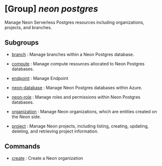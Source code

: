 # [Group] _neon postgres_

Manage Neon Serverless Postgres resources including organizations, projects, and branches.

## Subgroups

- [branch](/Commands/neon/postgres/branch/readme.md)
: Manage branches within a Neon Postgres database.

- [compute](/Commands/neon/postgres/compute/readme.md)
: Manage compute resources allocated to Neon Postgres databases.

- [endpoint](/Commands/neon/postgres/endpoint/readme.md)
: Manage Endpoint

- [neon-database](/Commands/neon/postgres/neon-database/readme.md)
: Manage Neon Postgres databases within Azure.

- [neon-role](/Commands/neon/postgres/neon-role/readme.md)
: Manage roles and permissions within Neon Postgres databases.

- [organization](/Commands/neon/postgres/organization/readme.md)
: Manage Neon organizations, which are entities created on the Neon side.

- [project](/Commands/neon/postgres/project/readme.md)
: Manage Neon projects, including listing, creating, updating, deleting, and retrieving project information.

## Commands

- [create](/Commands/neon/postgres/_create.md)
: Create a Neon organization

